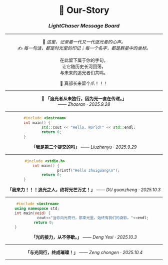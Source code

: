 <div align="center">

# 🌌 Our-Story  
### *LightChaser Message Board*  

---

💫 *这里，记录着一代又一代逐光者的心声。*  
✍️ *每一句话，都是时光里的印记；每一个名字，都是群星中的坐标。*  

在此留下属于你的字句，  
让它随历史长河回荡，  
与未来的追光者们共鸣。  

🐾 真部长来留个爪！！！  

---

🌟 **「追光者从未独行，因为光一直在传递。」**  
—— *Zhaoran · 2025.9.28*  

---

```cpp
#include <iostream>                                   
int main() {                                          
    std::cout << "Hello, World!" << std::endl;
    return 0;                                 
}                                                     
````

**「我是第二个提交的吗」**
—— *Liuzhenyu · 2025.9.29*

---

```c
#include <stdio.h>                                   
int main() {                                  
    printf("Hello zhuiguang\n");
    return 0;                                 
}                                                     
```

**「我来力！！！追光之人，终将光芒万丈！」**
—— *DU guanzheng · 2025.10.3*

---

```cpp
     #include <iostream>                                                
    using namespace std;                                              
    int main(void) {                                                  
        cout<<"当你向光而行，那束光里，始终有我们的身影。"<<endl;
        return 0;                                            
    }                                                                 
````

**「光的接力，从不停歇。」**
—— *Deng Yexi · 2025.10.3*

---


**「与光同行，终成璀璨！」**
—— *Zeng chongen · 2025.10.4*

---

